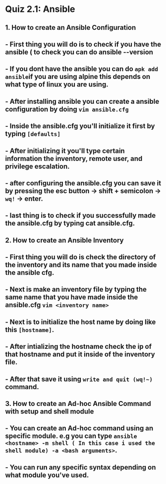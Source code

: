 # Quiz 2.1: Ansible

## 1. <b> How to create an Ansible Configuration </b>
##	- First thing you will do is to check if you have the ansible  ( to check you can do ansible --version
## 	- If you dont have the ansible you can do `apk add ansible`if you are using alpine this depends on what type of linux you are using.
##	- After installing ansible you can create a ansible configuration by doing `vim ansible.cfg`

##	- Inside the ansible.cfg you'll initialize it first by typing `[defaults]`
##	- After initializing it you'll type certain information the inventory, remote user, and privilege escalation.
##	- after configuring the ansible.cfg you can save it by pressing the esc button -> shift + semicolon -> `wq!` -> enter.
##	-  last thing is to check if you successfully made the ansible.cfg by typing cat ansible.cfg.

## 2. <b> How to create an Ansible Inventory </b>
##	- First thing you will do is check the directory of the inventory and its name that you made inside the ansible cfg.
##	- Next is make an inventory file by typing the same name that you have made inside the ansible.cfg `vim <inventory name>`
##	- Next is to initialize the host name by doing like this `[hostname]`.
##	- After intializing the hostname check the ip of that hostname and put it inside of the inventory file.
##	- After that save it using `write and quit (wq!~)` command.

## 3. <b> How to create an Ad-hoc Ansible Command with setup and shell module </b>
##	-  You can create an Ad-hoc command using an specific module. e.g you can type `ansible <hostname> -m shell ( In this case i used the shell module) -a <bash arguments>`.
##	- You can run any specific syntax depending on what module you've used.

